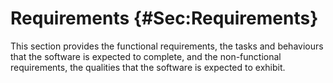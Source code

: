 # Requirements {#Sec:Requirements}

This section provides the functional requirements, the tasks and behaviours that the software is expected to complete, and the non-functional requirements, the qualities that the software is expected to exhibit.


